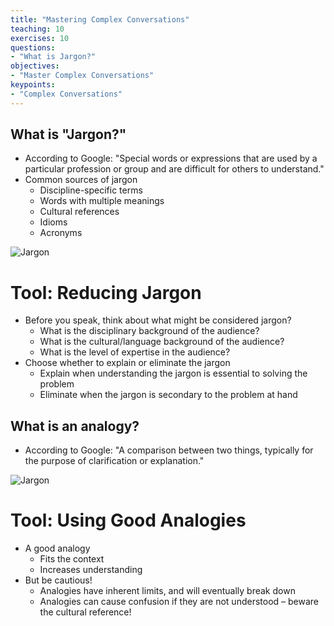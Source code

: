 ```yaml
---
title: "Mastering Complex Conversations"
teaching: 10
exercises: 10
questions:
- "What is Jargon?"
objectives:
- "Master Complex Conversations"
keypoints:
- "Complex Conversations"
---
```

## What is "Jargon?"
- According to Google: "Special words or expressions that are used by a particular profession or group and are difficult for others to understand."
- Common sources of jargon
  - Discipline-specific terms
  - Words with multiple meanings
  - Cultural references
  - Idioms
  - Acronyms

![Jargon](//nguyentj.github.io/CyberAmbassadors-CMS/fig/Jargon.PNG)

# Tool: Reducing Jargon

- Before you speak, think about what might be considered jargon?
  - What is the disciplinary background of the audience?
  - What is the cultural/language background of the audience?
  - What is the level of expertise in the audience?
- Choose whether to explain or eliminate the jargon
  - Explain when understanding the jargon is essential to solving the problem
  - Eliminate when the jargon is secondary to the problem at hand

## What is an analogy?
- According to Google: "A comparison between two things, typically for the purpose of clarification or explanation."

![Jargon](//nguyentj.github.io/CyberAmbassadors-CMS/fig/Analogy.PNG)

# Tool: Using Good Analogies
- A good analogy
  - Fits the context
  - Increases understanding
- But be cautious!
  - Analogies have inherent limits, and will eventually break down
  - Analogies can cause confusion if they are not understood – beware the cultural reference!
